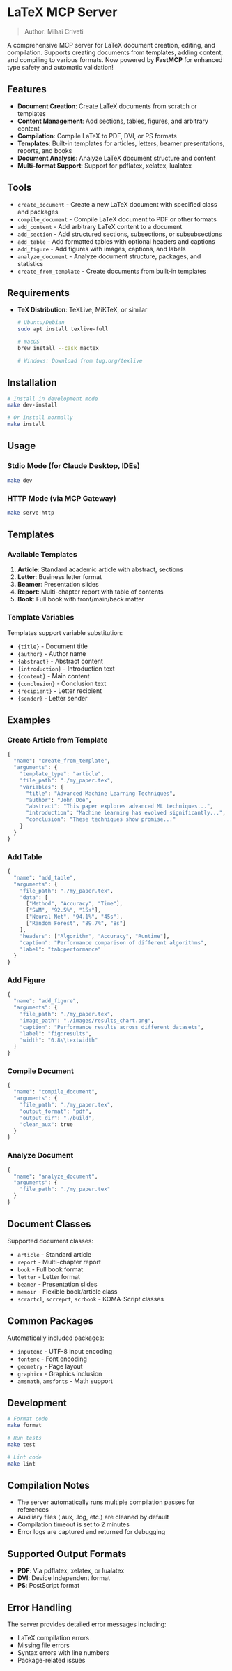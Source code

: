 # LaTeX MCP Server

> Author: Mihai Criveti

A comprehensive MCP server for LaTeX document creation, editing, and compilation. Supports creating documents from templates, adding content, and compiling to various formats. Now powered by **FastMCP** for enhanced type safety and automatic validation!

## Features

- **Document Creation**: Create LaTeX documents from scratch or templates
- **Content Management**: Add sections, tables, figures, and arbitrary content
- **Compilation**: Compile LaTeX to PDF, DVI, or PS formats
- **Templates**: Built-in templates for articles, letters, beamer presentations, reports, and books
- **Document Analysis**: Analyze LaTeX document structure and content
- **Multi-format Support**: Support for pdflatex, xelatex, lualatex

## Tools

- `create_document` - Create a new LaTeX document with specified class and packages
- `compile_document` - Compile LaTeX document to PDF or other formats
- `add_content` - Add arbitrary LaTeX content to a document
- `add_section` - Add structured sections, subsections, or subsubsections
- `add_table` - Add formatted tables with optional headers and captions
- `add_figure` - Add figures with images, captions, and labels
- `analyze_document` - Analyze document structure, packages, and statistics
- `create_from_template` - Create documents from built-in templates

## Requirements

- **TeX Distribution**: TeXLive, MiKTeX, or similar
  ```bash
  # Ubuntu/Debian
  sudo apt install texlive-full

  # macOS
  brew install --cask mactex

  # Windows: Download from tug.org/texlive
  ```

## Installation

```bash
# Install in development mode
make dev-install

# Or install normally
make install
```

## Usage

### Stdio Mode (for Claude Desktop, IDEs)

```bash
make dev
```

### HTTP Mode (via MCP Gateway)

```bash
make serve-http
```

## Templates

### Available Templates

1. **Article**: Standard academic article with abstract, sections
2. **Letter**: Business letter format
3. **Beamer**: Presentation slides
4. **Report**: Multi-chapter report with table of contents
5. **Book**: Full book with front/main/back matter

### Template Variables

Templates support variable substitution:
- `{title}` - Document title
- `{author}` - Author name
- `{abstract}` - Abstract content
- `{introduction}` - Introduction text
- `{content}` - Main content
- `{conclusion}` - Conclusion text
- `{recipient}` - Letter recipient
- `{sender}` - Letter sender

## Examples

### Create Article from Template
```python
{
  "name": "create_from_template",
  "arguments": {
    "template_type": "article",
    "file_path": "./my_paper.tex",
    "variables": {
      "title": "Advanced Machine Learning Techniques",
      "author": "John Doe",
      "abstract": "This paper explores advanced ML techniques...",
      "introduction": "Machine learning has evolved significantly...",
      "conclusion": "These techniques show promise..."
    }
  }
}
```

### Add Table
```python
{
  "name": "add_table",
  "arguments": {
    "file_path": "./my_paper.tex",
    "data": [
      ["Method", "Accuracy", "Time"],
      ["SVM", "92.5%", "15s"],
      ["Neural Net", "94.1%", "45s"],
      ["Random Forest", "89.7%", "8s"]
    ],
    "headers": ["Algorithm", "Accuracy", "Runtime"],
    "caption": "Performance comparison of different algorithms",
    "label": "tab:performance"
  }
}
```

### Add Figure
```python
{
  "name": "add_figure",
  "arguments": {
    "file_path": "./my_paper.tex",
    "image_path": "./images/results_chart.png",
    "caption": "Performance results across different datasets",
    "label": "fig:results",
    "width": "0.8\\textwidth"
  }
}
```

### Compile Document
```python
{
  "name": "compile_document",
  "arguments": {
    "file_path": "./my_paper.tex",
    "output_format": "pdf",
    "output_dir": "./build",
    "clean_aux": true
  }
}
```

### Analyze Document
```python
{
  "name": "analyze_document",
  "arguments": {
    "file_path": "./my_paper.tex"
  }
}
```

## Document Classes

Supported document classes:
- `article` - Standard article
- `report` - Multi-chapter report
- `book` - Full book format
- `letter` - Letter format
- `beamer` - Presentation slides
- `memoir` - Flexible book/article class
- `scrartcl`, `scrreprt`, `scrbook` - KOMA-Script classes

## Common Packages

Automatically included packages:
- `inputenc` - UTF-8 input encoding
- `fontenc` - Font encoding
- `geometry` - Page layout
- `graphicx` - Graphics inclusion
- `amsmath`, `amsfonts` - Math support

## Development

```bash
# Format code
make format

# Run tests
make test

# Lint code
make lint
```

## Compilation Notes

- The server automatically runs multiple compilation passes for references
- Auxiliary files (.aux, .log, etc.) are cleaned by default
- Compilation timeout is set to 2 minutes
- Error logs are captured and returned for debugging

## Supported Output Formats

- **PDF**: Via pdflatex, xelatex, or lualatex
- **DVI**: Device Independent format
- **PS**: PostScript format

## Error Handling

The server provides detailed error messages including:
- LaTeX compilation errors
- Missing file errors
- Syntax errors with line numbers
- Package-related issues
